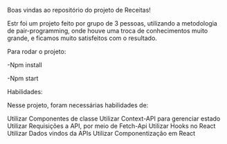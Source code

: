 Boas vindas ao repositório do projeto de Receitas!

Estr foi um projeto feito por grupo de 3 pessoas, utilizando a metodologia de pair-programming, onde houve uma troca de conhecimentos muito grande, e ficamos muito satisfeitos com o resultado.

Para rodar o projeto:

-Npm install

-Npm start

Habilidades:

Nesse projeto, foram necessárias habilidades de:

Utilizar Componentes de classe
Utilizar Context-API para gerenciar estado
Utilizar Requisições a API, por meio de Fetch-Api
Utilizar Hooks no React
Utilizar Dados vindos da APIs
Utilizar Componentização em React
